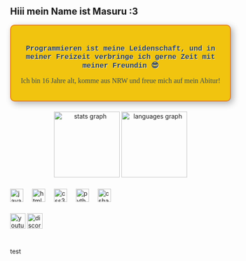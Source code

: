 
<h2 align="left">        Hiii mein Name ist Masuru :3 </h2>
<div style="background-color: #f1c40f; padding: 20px; border-radius: 10px; border: 2px solid #e67e22; max-width: 600px; box-shadow: 5px 5px 15px rgba(0, 0, 0, 0.3);">
    <h3 style="font-family: 'Courier New', Courier, monospace; color: #2c3e50; text-shadow: 1px 1px #ecf0f1; text-align: center;">
        Programmieren ist meine Leidenschaft, und in meiner Freizeit verbringe ich gerne Zeit mit meiner Freundin 😎
    </h3>
    <p style="font-family: Georgia, serif; color: #34495e; font-size: 16px; text-align: center; margin-top: 10px;">
        Ich bin 16 Jahre alt, komme aus NRW und freue mich auf mein Abitur!
    </p>
</div>




###

<div align="center">
  <img src="https://github-readme-stats.vercel.app/api?username=masuxru&hide_title=false&hide_rank=false&show_icons=true&include_all_commits=true&count_private=true&disable_animations=false&theme=dracula&locale=en&hide_border=false" height="150" alt="stats graph"  />
  <img src="https://github-readme-stats.vercel.app/api/top-langs?username=masuxru&locale=en&hide_title=false&layout=compact&card_width=320&langs_count=5&theme=dracula&hide_border=false" height="150" alt="languages graph"  />
</div>

###




###

<div align="left">
  <img src="https://cdn.jsdelivr.net/gh/devicons/devicon/icons/javascript/javascript-original.svg" height="30" alt="javascript logo"  />
  <img width="12" />
  <img src="https://cdn.jsdelivr.net/gh/devicons/devicon/icons/html5/html5-original.svg" height="30" alt="html5 logo"  />
  <img width="12" />
  <img src="https://cdn.jsdelivr.net/gh/devicons/devicon/icons/css3/css3-original.svg" height="30" alt="css3 logo"  />
  <img width="12" />
  <img src="https://cdn.jsdelivr.net/gh/devicons/devicon/icons/python/python-original.svg" height="30" alt="python logo"  />
  <img width="12" />
  <img src="https://cdn.jsdelivr.net/gh/devicons/devicon/icons/csharp/csharp-original.svg" height="30" alt="csharp logo"  />
</div>

###
<div align="left">
  <img src="https://img.shields.io/static/v1?message=Youtube&logo=youtube&label=&color=FF0000&logoColor=white&labelColor=&style=for-the-badge" height="35" alt="youtube logo"  />
  <img src="https://img.shields.io/static/v1?message=Discord&logo=discord&label=&color=7289DA&logoColor=white&labelColor=&style=for-the-badge" height="35" alt="discord logo"  />
</div>


<br clear="both">



###

<footer>test</footer>
